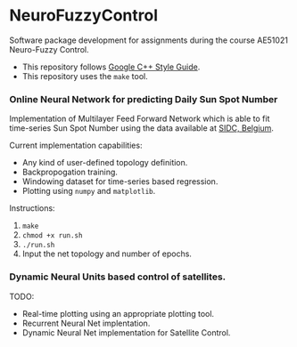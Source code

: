 # NeuroFuzzyControl
Software package development for assignments during the course AE51021 Neuro-Fuzzy Control.
- This repository follows [Google C++ Style Guide](https://google.github.io/styleguide/cppguide.html).
- This repository uses the `make` tool.

### Online Neural Network for predicting Daily Sun Spot Number
Implementation of Multilayer Feed Forward Network which is able to fit time-series Sun Spot Number using the data available at [SIDC, Belgium](www.sidc.be/silso/datafiles).

Current implementation capabilities:
- Any kind of user-defined topology definition.
- Backpropogation training.
- Windowing dataset for time-series based regression.
- Plotting using `numpy` and `matplotlib`.

Instructions:
1. `make`
2. `chmod +x run.sh`
3. `./run.sh`
4. Input the net topology and number of epochs.

### Dynamic Neural Units based control of satellites.
TODO:
- Real-time plotting using an appropriate plotting tool.
- Recurrent Neural Net implentation.
- Dynamic Neural Net implementation for Satellite Control.
